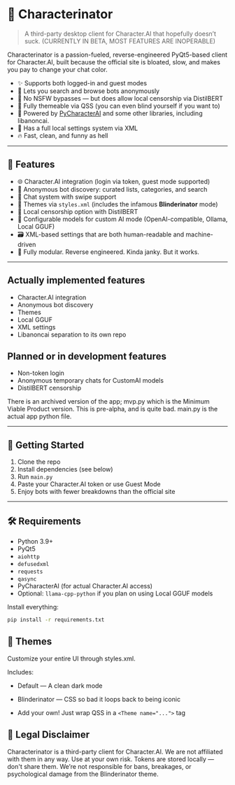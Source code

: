 # 🧠 Characterinator

> A third-party desktop client for Character.AI that hopefully doesn’t suck. (CURRENTLY IN BETA, MOST FEATURES ARE INOPERABLE)

Characterinator is a passion-fueled, reverse-engineered PyQt5-based client for Character.AI, built because the official site is bloated, slow, and makes you pay to change your chat color.

- ✨ Supports both logged-in and guest modes
- 🦾 Lets you search and browse bots anonymously
- 🚫 No NSFW bypasses — but does allow local censorship via DistilBERT
- 🎨 Fully themeable via QSS (you can even blind yourself if you want to)
- 🧪 Powered by [PyCharacterAI](https://github.com/Xtr4F/PyCharacterAI) and some other libraries, including libanoncai.
- 💾 Has a full local settings system via XML
- 🔥 Fast, clean, and funny as hell

---

## 🔧 Features

- 🌐 Character.AI integration (login via token, guest mode supported)
- 🧍 Anonymous bot discovery: curated lists, categories, and search
- 💬 Chat system with swipe support
- 🎨 Themes via `styles.xml` (includes the infamous **Blinderinator** mode)
- 🔐 Local censorship option with DistilBERT
- 🧠 Configurable models for custom AI mode (OpenAI-compatible, Ollama, Local GGUF)
- 🗃️ XML-based settings that are both human-readable and machine-driven
- 🦝 Fully modular. Reverse engineered. Kinda janky. But it works.

---

## Actually implemented features
- Character.AI integration
- Anonymous bot discovery
- Themes
- Local GGUF
- XML settings
- Libanoncai separation to its own repo

## Planned or in development features
- Non-token login
- Anonymous temporary chats for CustomAI models
- DistilBERT censorship

There is an archived version of the app; mvp.py which is the Minimum Viable Product version. This is pre-alpha, and is quite bad.
main.py is the actual app python file.

---

## 🚀 Getting Started

1. Clone the repo  
2. Install dependencies (see below)  
3. Run `main.py`  
4. Paste your Character.AI token or use Guest Mode  
5. Enjoy bots with fewer breakdowns than the official site

---

## 🛠 Requirements

- Python 3.9+
- PyQt5
- `aiohttp`
- `defusedxml`
- `requests`
- `qasync`
- PyCharacterAI (for actual Character.AI access)
- Optional: `llama-cpp-python` if you plan on using Local GGUF models

Install everything:

```bash
pip install -r requirements.txt
```

## 🎨 Themes
Customize your entire UI through styles.xml.

Includes:

- Default — A clean dark mode
 
- Blinderinator — CSS so bad it loops back to being iconic

- Add your own! Just wrap QSS in a `<Theme name="...">` tag

## 🤝 Legal Disclaimer
Characterinator is a third-party client for Character.AI.
We are not affiliated with them in any way.
Use at your own risk.
Tokens are stored locally — don't share them.
We’re not responsible for bans, breakages, or psychological damage from the Blinderinator theme.
